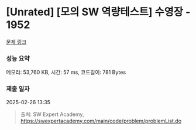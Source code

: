 # [Unrated] [모의 SW 역량테스트] 수영장 - 1952 

[문제 링크](https://swexpertacademy.com/main/code/problem/problemDetail.do?contestProbId=AV5PpFQaAQMDFAUq) 

### 성능 요약

메모리: 53,760 KB, 시간: 57 ms, 코드길이: 781 Bytes

### 제출 일자

2025-02-26 13:35



> 출처: SW Expert Academy, https://swexpertacademy.com/main/code/problem/problemList.do